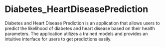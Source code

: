 # Diabetes_HeartDiseasePrediction
Diabetes and Heart Disease Prediction is an application that allows users to predict the likelihood of diabetes and heart disease based on their health parameters. The application utilizes a trained models and provides an intuitive interface for users to get predictions easily.
